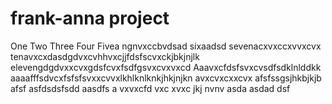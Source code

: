 # frank-anna project
One
Two
Three
Four
Fivea ngnvxccbvdsad
sixaadsd
sevenacxvxccxvvxcvx
tenavxcxdasdgdvxcvhhvxcjjfdsfscvxckjbkjnjlk
elevengdgdvxxcvxgdsfcvxfsdfgsvxcvxvxcd
Aaavxcfdsfsvxcvsdfsdklnlddkk
aaaafffsdvcxfsfsfsvxxcvvxlkhlknlknkjhkjnjkn
avxcvxcxxcvx
afsfssgsjhkbjkjb
afsf
asfdsdsfsdd
aasdfs
a
vxvxcfd
vxc
xvxc
jkj
nvnv
asda
asdad
dsf
